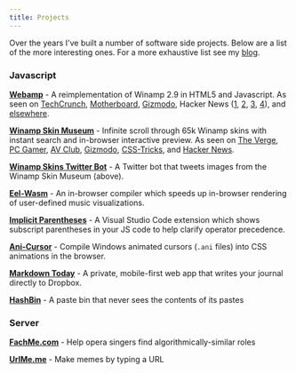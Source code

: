 ```yaml
---
title: Projects
---
```


Over the years I've built a number of software side projects. Below are a list of the more interesting ones. For a more exhaustive list see my [blog](/blog).

### Javascript

**[Webamp](https://webamp.org)** - A reimplementation of Winamp 2.9 in HTML5 and Javascript. As seen on [TechCrunch](https://techcrunch.com/2018/02/09/whip-the-llamas-ass-with-this-javascript-winamp-emulator/), [Motherboard](https://motherboard.vice.com/en_us/article/qvebbv/winamp-2-mp3-music-player-emulator), [Gizmodo](https://gizmodo.com/winamp-2-has-been-immortalized-in-html5-for-your-pleasu-1655373653), Hacker News ([1](https://news.ycombinator.com/item?id=8565665), [2](https://news.ycombinator.com/item?id=15314629), [3](https://news.ycombinator.com/item?id=16333550), [4](https://news.ycombinator.com/item?id=17583997)), and [elsewhere](https://github.com/captbaritone/webamp/blob/master/packages/webamp/docs/press.md).

**[Winamp Skin Museum](https://skins.webamp.org)** - Infinite scroll through 65k Winamp skins with instant search and in-browser interactive preview. As seen on [The Verge](https://www.theverge.com/tldr/21430347/winamp-skin-museum-nostalgia-90s-00s-internet-art-history-ui), [PC Gamer](https://www.pcgamer.com/heres-an-interactive-archive-of-65000-winamp-skins-for-you-to-browse-forever/), [AV Club](https://news.avclub.com/attention-digital-anthropologists-you-can-now-visit-an-1844954715), [Gizmodo](https://gizmodo.com/the-winamp-skin-museum-is-x-tremely-gnarly-1844958728), [CSS-Tricks](https://css-tricks.com/winamp-skin-museum/), and [Hacker News](https://news.ycombinator.com/item?id=24373699).

**[Winamp Skins Twitter Bot](/blog/building-the-winampskins-twitter-bot)** - A Twitter bot that tweets images from the Winamp Skin Museum (above).

**[Eel-Wasm](/blog/speeding-up-winamps-music-visualizer-with-webassembly/)** - An in-browser compiler which speeds up in-browser rendering of user-defined music visualizations.

**[Implicit Parentheses](/blog/a-vs-code-extension-to-combat-js-precedence-confusion)** - A Visual Studio Code extension which shows subscript parentheses in your JS code to help clarify operator precedence.

**[Ani-Cursor](/blog/rendering-animated-ani-cursors-in-the-browser/)** - Compile Windows animated cursors (`.ani` files) into CSS animations in the browser.

**[Markdown Today](https://markdown.today)** - A private, mobile-first web app that writes your journal directly to Dropbox.

<!--
**[Eslint-plugin-underscore](https://github.com/captbaritone/eslint-plugin-underscore)** - ESLint rules for Underscore
-->

**[HashBin](http://hashb.in)** - A paste bin that never sees the contents of its pastes

### Server

**[FachMe.com](https://fachme.com)** - Help opera singers find algorithmically-similar roles

**[UrlMe.me](http://urlme.me)** - Make memes by typing a URL

<!--

### Comedy Generators

**[WhatTheFuckShouldIBeForHalloween.com](http://WhatTheFuckShouldIBeForHalloween.com)** - Generate random sexy Halloween costume ideas.

### For Opera Singers

**[FachMe.com](http://fachme.com)** - Algorithmically suggest opera roles

**[Fach Generator](fach-generator/)** - Generate over-the-top fach names

**[WhatTheFachShouldIBeForHalloween.com](http://WhatTheFachShouldIBeForHalloween.com)** - Generate random opera character Halloween costume ideas.

-->

<!--

PHP for this one is out of date
**[UkeChord](/projects/ukulele-chords/)** - Generate ukulele chord fingerings programmatically

-->
